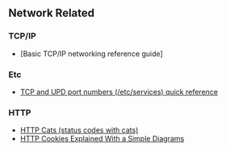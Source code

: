 ## Network Related

### TCP/IP
- [Basic TCP/IP networking reference guide]


### Etc
- [TCP and UPD port numbers (/etc/services) quick reference](https://www.penguintutor.com/linux/network-services-ports)


### HTTP
- [HTTP Cats (status codes with cats)](https://http.cat/)
- [HTTP Cookies Explained With a Simple Diagrams](https://twitter.com/alexxubyte/status/1749454075090063666)
